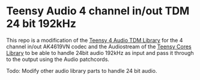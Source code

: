 # Teensy Audio 4 channel in/out TDM 24 bit 192kHz

This repo is a modification of the [Teensy 4 Audio TDM Library](http://github.com/paulstoffregen/audio) for the 4 channel in/out AK4619VN codec and the Audiostream of the [Teensy Cores Library](https://github.com/PaulStoffregen/cores/tree/master/teensy4) to be able to handle 24bit audio 192kHz as input and pass it through to the output using the Audio patchcords.

Todo:
Modify other audio library parts to handle 24 bit audio.
